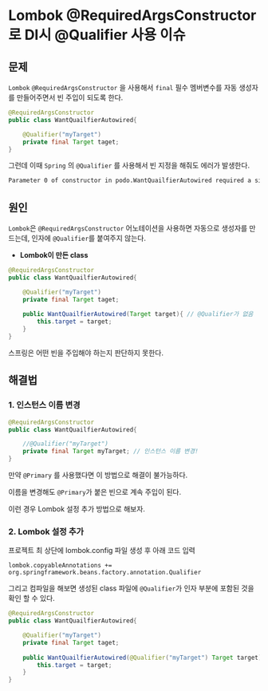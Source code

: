 # Lombok @RequiredArgsConstructor로 DI시 @Qualifier 사용 이슈

## 문제

`Lombok` `@RequiredArgsConstructor` 을 사용해서 `final` 필수 멤버변수를 자동 생성자를 만들어주면서 빈 주입이 되도록 한다.

```java
@RequiredArgsConstructor
public class WantQuailfierAutowired{

    @Qualifier("myTarget")
    private final Target taget;
}
```

그런데 이때 `Spring` 의 `@Qualifier` 를 사용해서 빈 지정을 해줘도 에러가 발생한다.

```sh
Parameter 0 of constructor in podo.WantQuailfierAutowired required a single bean, but 2 were found:
```



## 원인

`Lombok`은 `@RequiredArgsConstructor` 어노테이션을 사용하면 자동으로 생성자를 만드는데, 인자에 `@Qualifier`를 붙여주지 않는다.

* **Lombok이 만든 class**

```java
@RequiredArgsConstructor
public class WantQuailfierAutowired{

    @Qualifier("myTarget")
    private final Target taget;
    
    public WantQuailfierAutowired(Target target){ // @Qualifier가 없음
        this.target = target;
    }
}
```

스프링은 어떤 빈을 주입해야 하는지 판단하지 못한다.



## 해결법

 ### 1. 인스턴스 이름 변경

```java
@RequiredArgsConstructor
public class WantQuailfierAutowired{

    //@Qualifier("myTarget")
    private final Target myTarget; // 인스턴스 이름 변경!
}
```

만약 `@Primary` 를 사용했다면 이 방법으로 해결이 불가능하다.

이름을 변경해도 `@Primary`가 붙은 빈으로 계속 주입이 된다. 

이런 경우 Lombok 설정 추가 방법으로 해보자.



### 2. Lombok 설정 추가

프로젝트 최 상단에 lombok.config 파일 생성 후 아래 코드 입력

```
lombok.copyableAnnotations += org.springframework.beans.factory.annotation.Qualifier
```

그리고 컴파일을 해보면 생성된 class 파일에 `@Qualifier`가 인자 부분에 포함된 것을 확인 할 수 있다.

```java
@RequiredArgsConstructor
public class WantQuailfierAutowired{

    @Qualifier("myTarget")
    private final Target taget;
    
    public WantQuailfierAutowired(@Qualifier("myTarget") Target target){ 
        this.target = target;
    }
}
```

